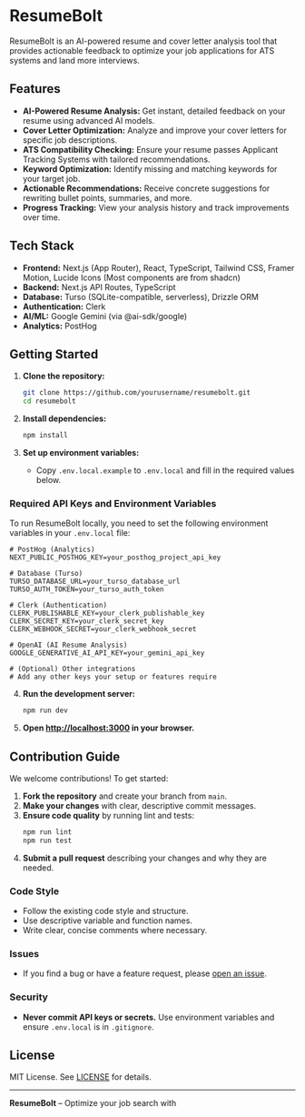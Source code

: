 # ResumeBolt

ResumeBolt is an AI-powered resume and cover letter analysis tool that provides actionable feedback to optimize your job applications for ATS systems and land more interviews.

## Features

- **AI-Powered Resume Analysis:** Get instant, detailed feedback on your resume using advanced AI models.
- **Cover Letter Optimization:** Analyze and improve your cover letters for specific job descriptions.
- **ATS Compatibility Checking:** Ensure your resume passes Applicant Tracking Systems with tailored recommendations.
- **Keyword Optimization:** Identify missing and matching keywords for your target job.
- **Actionable Recommendations:** Receive concrete suggestions for rewriting bullet points, summaries, and more.
- **Progress Tracking:** View your analysis history and track improvements over time.

## Tech Stack

- **Frontend:** Next.js (App Router), React, TypeScript, Tailwind CSS, Framer Motion, Lucide Icons (Most components are from shadcn)
- **Backend:** Next.js API Routes, TypeScript
- **Database:** Turso (SQLite-compatible, serverless), Drizzle ORM
- **Authentication:** Clerk
- **AI/ML:** Google Gemini (via @ai-sdk/google)
- **Analytics:** PostHog

## Getting Started

1. **Clone the repository:**
   ```sh
   git clone https://github.com/yourusername/resumebolt.git
   cd resumebolt
   ```

2. **Install dependencies:**
   ```sh
   npm install
   ```

3. **Set up environment variables:**
   - Copy `.env.local.example` to `.env.local` and fill in the required values below.

### Required API Keys and Environment Variables

To run ResumeBolt locally, you need to set the following environment variables in your `.env.local` file:

```env
# PostHog (Analytics)
NEXT_PUBLIC_POSTHOG_KEY=your_posthog_project_api_key

# Database (Turso)
TURSO_DATABASE_URL=your_turso_database_url
TURSO_AUTH_TOKEN=your_turso_auth_token

# Clerk (Authentication)
CLERK_PUBLISHABLE_KEY=your_clerk_publishable_key
CLERK_SECRET_KEY=your_clerk_secret_key
CLERK_WEBHOOK_SECRET=your_clerk_webhook_secret

# OpenAI (AI Resume Analysis)
GOOGLE_GENERATIVE_AI_API_KEY=your_gemini_api_key

# (Optional) Other integrations
# Add any other keys your setup or features require
```

4. **Run the development server:**
   ```sh
   npm run dev
   ```

5. **Open [http://localhost:3000](http://localhost:3000) in your browser.**

## Contribution Guide

We welcome contributions! To get started:

1. **Fork the repository** and create your branch from `main`.
2. **Make your changes** with clear, descriptive commit messages.
3. **Ensure code quality** by running lint and tests:
   ```sh
   npm run lint
   npm run test
   ```
4. **Submit a pull request** describing your changes and why they are needed.

### Code Style

- Follow the existing code style and structure.
- Use descriptive variable and function names.
- Write clear, concise comments where necessary.

### Issues

- If you find a bug or have a feature request, please [open an issue](https://github.com/yourusername/resumebolt/issues).

### Security

- **Never commit API keys or secrets.** Use environment variables and ensure `.env.local` is in `.gitignore`.

## License

MIT License. See [LICENSE](LICENSE) for details.

---

**ResumeBolt** – Optimize your job search with